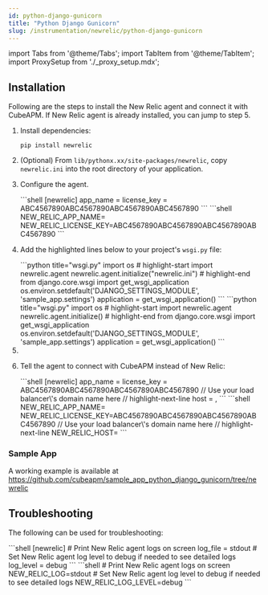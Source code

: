 ```yaml
---
id: python-django-gunicorn
title: "Python Django Gunicorn"
slug: /instrumentation/newrelic/python-django-gunicorn
---
```


import Tabs from '@theme/Tabs';
import TabItem from '@theme/TabItem';
import ProxySetup from './\_proxy_setup.mdx';

## Installation

Following are the steps to install the New Relic agent and connect it with CubeAPM. If New Relic agent is already installed, you can jump to step 5.

1. Install dependencies:

   ```shell
   pip install newrelic
   ```

1. (Optional) From `lib/pythonx.xx/site-packages/newrelic`, copy `newrelic.ini` into the root directory of your application.

1. Configure the agent.

   <Tabs>
      <TabItem value="file" label="newrelic.ini">
         ```shell
         [newrelic]
         app_name = <app_name>
         license_key = ABC4567890ABC4567890ABC4567890ABC4567890
         ```
      </TabItem>
      <TabItem value="env" label="Environment Variables">
         ```shell
         NEW_RELIC_APP_NAME=<app_name>
         NEW_RELIC_LICENSE_KEY=ABC4567890ABC4567890ABC4567890ABC4567890
         ```
      </TabItem>
   </Tabs>

1. Add the highlighted lines below to your project's `wsgi.py` file:

   <Tabs>
      <TabItem value="file" label="newrelic.ini">
         ```python title="wsgi.py"
         import os
         # highlight-start
         import newrelic.agent
         newrelic.agent.initialize("newrelic.ini")
         # highlight-end
         from django.core.wsgi import get_wsgi_application
         os.environ.setdefault('DJANGO_SETTINGS_MODULE', 'sample_app.settings')
         application = get_wsgi_application()
         ```
      </TabItem>
      <TabItem value="env" label="Environment Variables">
         ```python title="wsgi.py"
         import os
         # highlight-start
         import newrelic.agent
         newrelic.agent.initialize()
         # highlight-end
         from django.core.wsgi import get_wsgi_application
         os.environ.setdefault('DJANGO_SETTINGS_MODULE', 'sample_app.settings')
         application = get_wsgi_application()
         ```
      </TabItem>
   </Tabs>

1. <ProxySetup />

1. Tell the agent to connect with CubeAPM instead of New Relic:

   <Tabs>
      <TabItem value="file" label="newrelic.ini">
         ```shell
         [newrelic]
         app_name = <app_name>
         license_key = ABC4567890ABC4567890ABC4567890ABC4567890
         // Use your load balancer\'s domain name here
         // highlight-next-line
         host = <cubeapm-newrelic.com>,
         ```
      </TabItem>
      <TabItem value="env" label="Environment Variables">
         ```shell
         NEW_RELIC_APP_NAME=<app_name>
         NEW_RELIC_LICENSE_KEY=ABC4567890ABC4567890ABC4567890ABC4567890
         // Use your load balancer\'s domain name here
         // highlight-next-line
         NEW_RELIC_HOST=<cubeapm-newrelic.com>
         ```
      </TabItem>
   </Tabs>

### Sample App

A working example is available at https://github.com/cubeapm/sample_app_python_django_gunicorn/tree/newrelic

## Troubleshooting

The following can be used for troubleshooting:

<Tabs>
   <TabItem value="file" label="newrelic.ini">
      ```shell
      [newrelic]
      # Print New Relic agent logs on screen
      log_file = stdout
      # Set New Relic agent log level to debug if needed to see detailed logs
      log_level = debug
      ```
   </TabItem>
   <TabItem value="env" label="Environment Variables">
      ```shell
      # Print New Relic agent logs on screen
      NEW_RELIC_LOG=stdout
      # Set New Relic agent log level to debug if needed to see detailed logs
      NEW_RELIC_LOG_LEVEL=debug
      ```
   </TabItem>
</Tabs>
